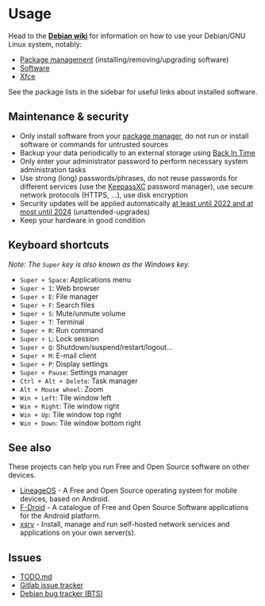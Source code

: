 # Usage

Head to the **[Debian wiki](https://wiki.debian.org)** for information on how to use your Debian/GNU Linux system, notably:

 - [Package management](https://wiki.debian.org/PackageManagement) (installing/removing/upgrading software)
 - [Software](https://wiki.debian.org/Software)
 - [Xfce](https://wiki.debian.org/Xfce)

See the package lists in the sidebar for useful links about installed software.


## Maintenance & security

 * Only install software from your [package manager](https://wiki.debian.org/PackageManagement), do not run or install software or commands for untrusted sources
 * Backup your data periodically to an external storage using [Back In Time](https://backintime.readthedocs.io/en/latest/quick-start.html)
 * Only enter your administrator password to perform necessary system administration tasks
 * Use strong (long) passwords/phrases, do not reuse passwords for different services (use the [KeepassXC](https://keepassxc.org/) password manager), use secure network protocols (HTTPS, ...), use disk encryption
 * Security updates will be applied automatically [at least until 2022 and at most until 2024](https://www.debian.org/releases/) (unattended-upgrades)
 * Keep your hardware in good condition


## Keyboard shortcuts

_Note: The `Super` key is also known as the Windows key._

- `Super + Space`: Applications menu
- `Super + I`: Web browser
- `Super + E`: File manager
- `Super + F`: Search files
- `Super + S`: Mute/unmute volume
- `Super + T`: Terminal
- `Super + R`: Run command
- `Super + L`: Lock session
- `Super + Q`: Shutdown/suspend/restart/logout...
- `Super + M`: E-mail client
- `Super + P`: Display settings
- `Super + Pause`: Settings manager
- `Ctrl + Alt + Delete`: Task manager
- `Alt + Mouse wheel`: Zoom
- `Win + Left`: Tile window left
- `Win + Right`: Tile window right
- `Win + Up`: Tile window top right
- `Win + Down`: Tile window bottom right


## See also

These projects can help you run Free and Open Source software on other devices.

- [LineageOS](https://lineageos.org/) - A Free and Open Source operating system for mobile devices, based on Android.
- [F-Droid](https://f-droid.org/) - A catalogue of Free and Open Source Software applications for the Android platform.
- [xsrv](https://xsrv.readthedocs.io/en/latest/) - Install, manage and run self-hosted network services and applications on your own server(s).


## Issues

* [TODO.md](TODO.md)
* [Gitlab issue tracker](https://gitlab.com/nodiscc/debian-live-config/-/issues)
* [Debian bug tracker (BTS)](https://wiki.debian.org/BTS)
